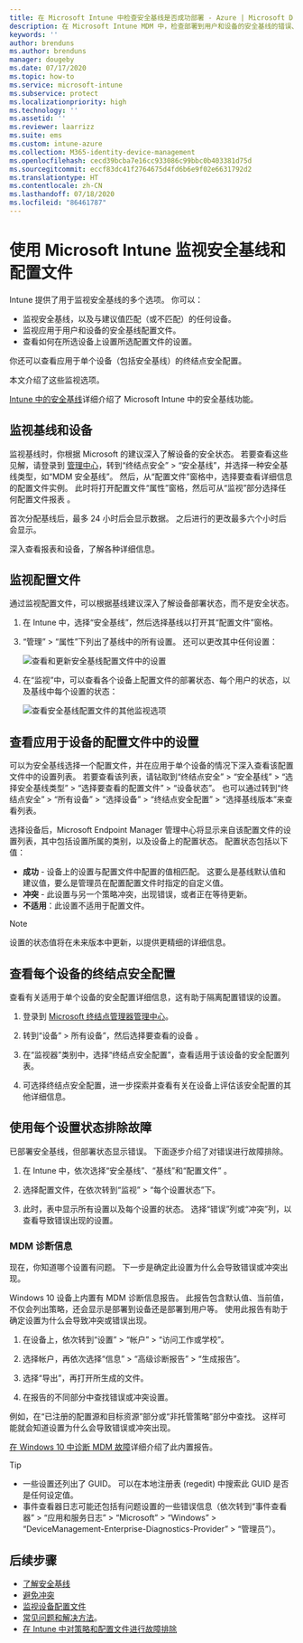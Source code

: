 ```yaml
---
title: 在 Microsoft Intune 中检查安全基线是否成功部署 - Azure | Microsoft Docs
description: 在 Microsoft Intune MDM 中，检查部署到用户和设备的安全基线的错误、冲突和成功状态。 了解如何使用 Intune 中的客户端日志和报告功能排除故障。
keywords: ''
author: brenduns
ms.author: brenduns
manager: dougeby
ms.date: 07/17/2020
ms.topic: how-to
ms.service: microsoft-intune
ms.subservice: protect
ms.localizationpriority: high
ms.technology: ''
ms.assetid: ''
ms.reviewer: laarrizz
ms.suite: ems
ms.custom: intune-azure
ms.collection: M365-identity-device-management
ms.openlocfilehash: cecd39bcba7e16cc933086c99bbc0b403381d75d
ms.sourcegitcommit: eccf83dc41f2764675d4fd6b6e9f02e6631792d2
ms.translationtype: HT
ms.contentlocale: zh-CN
ms.lasthandoff: 07/18/2020
ms.locfileid: "86461787"
---
```

# <a name="monitor-security-baselines-and-profiles-in-microsoft-intune"></a>使用 Microsoft Intune 监视安全基线和配置文件

Intune 提供了用于监视安全基线的多个选项。 你可以：

- 监视安全基线，以及与建议值匹配（或不匹配）的任何设备。
- 监视应用于用户和设备的安全基线配置文件。
- 查看如何在所选设备上设置所选配置文件的设置。

你还可以查看应用于单个设备（包括安全基线）的终结点安全配置。

本文介绍了这些监视选项。

[Intune 中的安全基线](security-baselines.md)详细介绍了 Microsoft Intune 中的安全基线功能。

## <a name="monitor-the-baseline-and-your-devices"></a>监视基线和设备

监视基线时，你根据 Microsoft 的建议深入了解设备的安全状态。 若要查看这些见解，请登录到 [管理中心](https://go.microsoft.com/fwlink/?linkid=2109431)，转到“终结点安全” > “安全基线”，并选择一种安全基线类型，如“MDM 安全基线”。 然后，从“配置文件”窗格中，选择要查看详细信息的配置文件实例。 此时将打开配置文件“属性”窗格，然后可从“监视”部分选择任何配置文件报表 。 

首次分配基线后，最多 24 小时后会显示数据。 之后进行的更改最多六个小时后会显示。

深入查看报表和设备，了解各种详细信息。

<!-- UI is changing, unclear how yet: 


- **Device view** – A summary of how many devices are in each status category for the baseline.
- **Per-category** - A view that displays each category in the baseline and includes the percentage of devices for each status group for each baseline category.

Each device is represented by one of the following statuses (used in the *device* view and also the *per-category* views):

- **Matches baseline** - All the settings in the baseline match the recommended settings.
- **Does not match baseline** - One or more settings in the baseline were modified from their default values in the original baseline. The default values in each security baseline are the recommended values for that baseline.

  > [!NOTE]
  > When you create or edit a baseline profile, any change that is made to a default value or configuration setting causes a *Does not match baseline* status to occur. For help to determine the settings that were changed, contact Microsoft Support. 

- **Misconfigured** - At least one setting isn't correctly configured. This status means that the setting is in a conflict, error, or pending state.
- **Not applicable** - At least one setting isn't applicable and isn't applied.

### Device view

The Overview pane displays a chart-based summary of how many devices have a specific status for the baseline; **Security baseline posture for assigned Windows 10 devices**.

![Check the status of the devices](./media/security-baselines-monitor/overview.png)

When a device has different status from different categories in the baseline, the device is represented by a single status. The status that represents the device is taken from the following order of precedence: **Misconfigured**, **Does not match baseline**, **Not applicable**, **Matches baseline**.

For example, if a device has a setting that's classified as *misconfigured* and one or more settings that are classified as *Does not match baseline*, the device is classified as *Misconfigured*.

You can click on the chart to drill through and view a list of devices with various statuses. You can then select individual devices from that list to view details about individual devices. For example:

- Select **Device configuration** > Select the profile with an Error state:

  ![View the status of a profile](./media/security-baselines-monitor/device-configuration-profile-list.png)

- Select the Error profile. A list of all settings in the profile, and their state is shown. Now, you can scroll to find the setting causing the error:

  ![See the setting causing the error](./media/security-baselines-monitor/profile-with-error-status.png)

Use this reporting to see any settings in a profile that are causing an issue. Also get more details of policies and profiles deployed to devices.

> [!NOTE]
> When a property is set to **Not configured** in the baseline, the setting is ignored, and no restrictions are enforced. The property isn't shown in any reporting.

### Per category view

The Overview pane displays a per-category chart for the baseline named **Security baseline posture by category**.  This view displays each category from the baseline, and identifies the percentage of devices that fall into a status classification for each of those categories.

![Per-Category view of status](./media/security-baselines-monitor/monitor-baseline-per-category.png)

Status for **Matches baseline** doesn't display until 100% of devices report that status for the category.

You can sort the by-category view by each column, by selecting up-down arrow icon at the top of the column.
-->

## <a name="monitor-the-profile"></a>监视配置文件

通过监视配置文件，可以根据基线建议深入了解设备部署状态，而不是安全状态。

1. 在 Intune 中，选择“安全基线”，然后选择基线以打开其“配置文件”窗格。

<!-- More churn  
2. Select a profile. In **Overview**, the image shows how many devices and users have this profile assigned:

   ![See how many devices and users are assigned the security baselines profile](./media/security-baselines-monitor/existing-profile-overview.png)
--> 
3. “管理” > “属性”下列出了基线中的所有设置。 还可以更改其中任何设置：

   ![查看和更新安全基线配置文件中的设置](./media/security-baselines-monitor/manage-settings.png)

4. 在“监视”中，可以查看各个设备上配置文件的部署状态、每个用户的状态，以及基线中每个设置的状态：

   ![查看安全基线配置文件的其他监视选项](./media/security-baselines-monitor/monitor-status-options.png)

## <a name="view-settings-from-profiles-that-apply-to-a-device"></a>查看应用于设备的配置文件中的设置

可以为安全基线选择一个配置文件，并在应用于单个设备的情况下深入查看该配置文件中的设置列表。  若要查看该列表，请钻取到“终结点安全” > “安全基线” > “选择安全基线类型” > “选择要查看的配置文件” > “设备状态”。 也可以通过转到“终结点安全” > “所有设备” > “选择设备” > “终结点安全配置” > “选择基线版本”来查看列表。

选择设备后，Microsoft Endpoint Manager 管理中心将显示来自该配置文件的设置列表，其中包括设置所属的类别，以及设备上的配置状态。 配置状态包括以下值：

- **成功** - 设备上的设置与配置文件中配置的值相匹配。 这要么是基线默认值和建议值，要么是管理员在配置配置文件时指定的自定义值。
- **冲突** - 此设置与另一个策略冲突，出现错误，或者正在等待更新。
- **不适用**：此设置不适用于配置文件。

> [!NOTE]
> 设置的状态值将在未来版本中更新，以提供更精细的详细信息。

## <a name="view-endpoint-security-configurations-per-device"></a>查看每个设备的终结点安全配置

查看有关适用于单个设备的安全配置详细信息，这有助于隔离配置错误的设置。

1. 登录到 [Microsoft 终结点管理器管理中心](https://go.microsoft.com/fwlink/?linkid=2109431)。

2. 转到“设备” > 所有设备”，然后选择要查看的设备 。

3. 在“监视器”类别中，选择“终结点安全配置”，查看适用于该设备的安全配置列表。

4. 可选择终结点安全配置，进一步探索并查看有关在设备上评估该安全配置的其他详细信息。

## <a name="troubleshoot-using-per-setting-status"></a>使用每个设置状态排除故障

已部署安全基线，但部署状态显示错误。 下面逐步介绍了对错误进行故障排除。

1. 在 Intune 中，依次选择“安全基线”、“基线”和“配置文件” 。

2. 选择配置文件，在依次转到“监视” > “每个设置状态”下。

3. 此时，表中显示所有设置以及每个设置的状态。 选择“错误”列或“冲突”列，以查看导致错误出现的设置。

### <a name="mdm-diagnostic-information"></a>MDM 诊断信息

现在，你知道哪个设置有问题。 下一步是确定此设置为什么会导致错误或冲突出现。

Windows 10 设备上内置有 MDM 诊断信息报告。 此报告包含默认值、当前值，不仅会列出策略，还会显示是部署到设备还是部署到用户等。 使用此报告有助于确定设置为什么会导致冲突或错误出现。

1. 在设备上，依次转到“设置” > “帐户” > “访问工作或学校”。

2. 选择帐户，再依次选择“信息” > “高级诊断报告” > “生成报告”。

3. 选择“导出”，再打开所生成的文件。

4. 在报告的不同部分中查找错误或冲突设置。

  例如，在“已注册的配置源和目标资源”部分或“非托管策略”部分中查找。 这样可能就会知道设置为什么会导致错误或冲突出现。

[在 Windows 10 中诊断 MDM 故障](https://docs.microsoft.com/windows/client-management/mdm/diagnose-mdm-failures-in-windows-10)详细介绍了此内置报告。

> [!TIP]
>
> - 一些设置还列出了 GUID。 可以在本地注册表 (regedit) 中搜索此 GUID 是否是任何设定值。
> - 事件查看器日志可能还包括有问题设置的一些错误信息（依次转到“事件查看器” > “应用和服务日志” > “Microsoft” > “Windows” > “DeviceManagement-Enterprise-Diagnostics-Provider” > “管理员”）。

## <a name="next-steps"></a>后续步骤

- [了解安全基线](security-baselines.md)
- [避免冲突](security-baselines.md#avoid-conflicts)
- [监视设备配置文件](../configuration/device-profile-monitor.md) 
- [常见问题和解决方法](../configuration/device-profile-troubleshoot.md)。
- [在 Intune 中对策略和配置文件进行故障排除](../configuration/troubleshoot-policies-in-microsoft-intune.md)